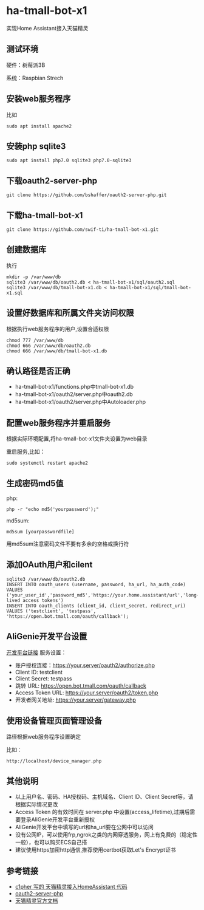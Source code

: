 # ha-tmall-bot-x1
实现Home Assistant接入天猫精灵 

## 测试环境
硬件：树莓派3B

系统：Raspbian Strech

## 安装web服务程序
比如
```
sudo apt install apache2
```

## 安装php sqlite3
```
sudo apt install php7.0 sqlite3 php7.0-sqlite3
```

## 下载oauth2-server-php 
```
git clone https://github.com/bshaffer/oauth2-server-php.git
```

## 下载ha-tmall-bot-x1
```
git clone https://github.com/swif-ti/ha-tmall-bot-x1.git
```

## 创建数据库
执行
```
mkdir -p /var/www/db
sqlite3 /var/www/db/oauth2.db < ha-tmall-bot-x1/sql/oauth2.sql
sqlite3 /var/www/db/tmall-bot-x1.db < ha-tmall-bot-x1/sql/tmall-bot-x1.sql
```

## 设置好数据库和所属文件夹访问权限
根据执行web服务程序的用户,设置合适权限
```
chmod 777 /var/www/db
chmod 666 /var/www/db/oauth2.db
chmod 666 /var/www/db/tmall-bot-x1.db
```

## 确认路径是否正确
- ha-tmall-bot-x1/functions.php中tmall-bot-x1.db
- ha-tmall-bot-x1/oauth2/server.php中oauth2.db
- ha-tmall-bot-x1/oauth2/server.php中Autoloader.php

## 配置web服务程序并重启服务
根据实际环境配置,将ha-tmall-bot-x1文件夹设置为web目录

重启服务,比如：
```
sudo systemctl restart apache2
```

## 生成密码md5值
php:
```
php -r "echo md5('yourpassword');"
```
md5sum:
```
md5sum [yourpasswordfile]
```
用md5sum注意密码文件不要有多余的空格或换行符

## 添加OAuth用户和cilent

```
sqlite3 /var/www/db/oauth2.db
INSERT INTO oauth_users (username, password, ha_url, ha_auth_code) VALUES ('your_user_id','password_md5','https://your.home.assistant/url','long-lived access tokens')
INSERT INTO oauth_clients (client_id, client_secret, redirect_uri) VALUES ('testclient', 'testpass', 'https://open.bot.tmall.com/oauth/callback');
```

## AliGenie开发平台设置
[开发平台链接](https://open.aligenie.com/)
服务设置：
- 账户授权连接：https://your.server/oauth2/authorize.php
- Client ID: testclient
- Client Secret: testpass
- 跳转 URL: https://open.bot.tmall.com/oauth/callback
- Access Token URL: https://your.server/oauth2/token.php
- 开发者网关地址: https://your.server/gateway.php

## 使用设备管理页面管理设备
路径根据web服务程序设置确定

比如：
```
http://localhost/device_manager.php
```
## 其他说明
- 以上用户名、密码、HA授权码、主机域名、Client ID、Client Secret等，请根据实际情况更改
- Access Token 的有效时间在 server.php 中设置(access_lifetime),过期后需要登录AliGenie开发平台重新授权
- AliGenie开发平台中填写的url和ha_url要在公网中可以访问
- 没有公网IP，可以使用frp,ngrok之类的内网穿透服务，网上有免费的（稳定性一般），也可以购买ECS自己搭
- 建议使用https加密http通信,推荐使用certbot获取Let's Encrypt证书

## 参考链接
- [c1pher 写的 天猫精灵接入HomeAssistant 代码](https://github.com/c1pher-cn/tmall-bot-x1)
- [oauth2-server-php](https://github.com/bshaffer/oauth2-server-php)
- [天猫精灵官方文档](https://doc-bot.tmall.com/docs/doc.htm?spm=0.7629140.0.0.55c417809wAykW&treeId=393&articleId=107674&docType=1)

